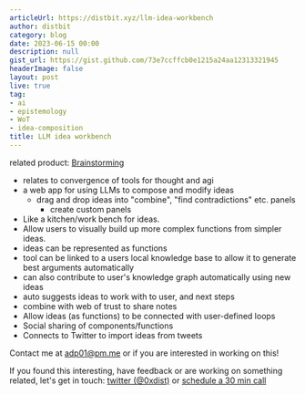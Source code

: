 ```yaml
---
articleUrl: https://distbit.xyz/llm-idea-workbench
author: distbit
category: blog
date: 2023-06-15 00:00
description: null
gist_url: https://gist.github.com/73e7ccffcb0e1215a24aa12313321945
headerImage: false
layout: post
live: true
tag:
- ai
- epistemology
- WoT
- idea-composition
title: LLM idea workbench
---
```





related product: [Brainstorming](https://fermat.ws/brainstorming)  

- relates to convergence of tools for thought and agi  
- a web app for using LLMs to compose and modify ideas  
	- drag and drop ideas into "combine", "find contradictions" etc. panels  
		- create custom panels  
- Like a kitchen/work bench for ideas.  
- Allow users to visually build up more complex functions from simpler ideas.  
- ideas can be represented as functions  
- tool can be linked to a users local knowledge base to allow it to generate best arguments automatically  
- can also contribute to user's knowledge graph automatically using new ideas  
- auto suggests ideas to work with to user, and next steps  
- combine with web of trust to share notes  
- Allow ideas (as functions) to be connected with user-defined loops  
- Social sharing of components/functions  
- Connects to Twitter to import ideas from tweets  

Contact me at adp01@pm.me or if you are interested in working on this!  

If you found this interesting, have feedback or are working on something related, let's get in touch: [twitter (@0xdist)](https://twitter.com/0xdist) or [schedule a 30 min call](https://cal.com/distbit/30min)